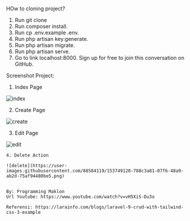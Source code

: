 
HOw to cloning project?
1. Run git clone <my-cool-project>
2. Run composer install.
3. Run cp .env.example .env.
4. Run php artisan key:generate.
5. Run php artisan migrate.
6. Run php artisan serve.
7. Go to link localhost:8000. Sign up for free to join this conversation on GitHub.
    
Screenshot Project:
    
   1. Index Page
    
   ![index](https://user-images.githubusercontent.com/88584119/153749071-931f03bb-8845-49b4-a58d-bedf3042a665.png)

   2. Create Page
    
   ![create](https://user-images.githubusercontent.com/88584119/153749084-6a0dec09-d9c6-47ea-b81f-942a6852721b.png)

   3. Edit Page
    
   ![edit](https://user-images.githubusercontent.com/88584119/153749104-2070e4b0-036f-4ec1-a5b8-347183e48617.png)

    4. Delete Action
    
    ![delete](https://user-images.githubusercontent.com/88584119/153749120-788c3a81-07f6-48a9-ab2d-75af94480be5.png)

    
    By: Programming Maklon
    Url Youtube: https://www.youtube.com/watch?v=vH5XiS-Du3o
    
    Referensi: https://larainfo.com/blogs/laravel-9-crud-with-tailwind-css-3-example
    
    
